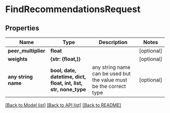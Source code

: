 # FindRecommendationsRequest


## Properties
Name | Type | Description | Notes
------------ | ------------- | ------------- | -------------
**peer_multiplier** | **float** |  | [optional] 
**weights** | **{str: (float,)}** |  | [optional] 
**any string name** | **bool, date, datetime, dict, float, int, list, str, none_type** | any string name can be used but the value must be the correct type | [optional]

[[Back to Model list]](../README.md#documentation-for-models) [[Back to API list]](../README.md#documentation-for-api-endpoints) [[Back to README]](../README.md)


